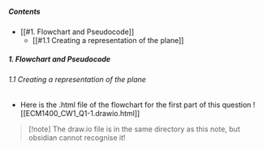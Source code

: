 
##### Contents
 - [[#1. Flowchart and Pseudocode]]
	 - [[#1.1 Creating a representation of the plane]]


##### 1. Flowchart and Pseudocode
###### 1.1 Creating a representation of the plane
 - Here is the .html file of the flowchart for the first part of this question
![[ECM1400_CW1_Q1-1.drawio.html]]
>[!note] The draw.io file is in the same directory as this note, but obsidian cannot recognise it!









